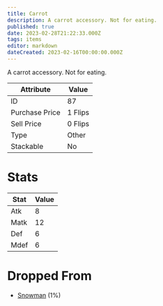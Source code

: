 ```yaml
---
title: Carrot
description: A carrot accessory. Not for eating.
published: true
date: 2023-02-28T21:22:33.000Z
tags: items
editor: markdown
dateCreated: 2023-02-16T00:00:00.000Z
---
```


A carrot accessory. Not for eating.

|Attribute|Value|
|-|-|
|ID|87|
|Purchase Price|1 Flips|
|Sell Price|0 Flips|
|Type|Other|
|Stackable|No|

# Stats
|Stat|Value|
|-|-|
|Atk|8|
|Matk|12|
|Def|6|
|Mdef|6|

# Dropped From
 * [Snowman](/monsters/snowman) (1%)
